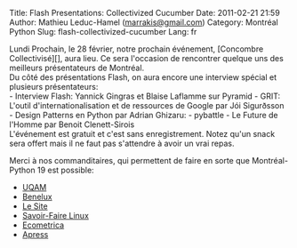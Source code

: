 Title: Flash Presentations: Collectivized Cucumber
Date: 2011-02-21 21:59
Author: Mathieu Leduc-Hamel (marrakis@gmail.com)
Category: Montréal Python
Slug: flash-collectivized-cucumber
Lang: fr

<div>
<div>
Lundi Prochain, le 28 février, notre prochain événement, [Concombre
Collectivisé][], aura lieu. Ce sera l'occasion de rencontrer quelque uns
des meilleurs présentateurs de Montréal.

</div>
<div>
</div>
<div>
Du côté des présentations Flash, on aura encore une interview spécial et
plusieurs présentateurs:

</div>
-   Interview Flash: Yannick Gingras et Blaise Laflamme sur Pyramid
-   GRIT: L'outil d'internationalisation et de ressources de Google par
    Jói Sigurðsson
-   Design Patterns en Python par Adrian Ghizaru:
-   pybattle - Le Future de l'Homme par Benoit Clenett-Sirois

<div>
L'événement est gratuit et c'est sans enregistrement. Notez qu'un snack
sera offert mais il ne faut pas s'attendre à avoir un vrai repas.

Merci à nos commanditaires, qui permettent de faire en sorte que
Montréal-Python 19 est possible:

-   [UQAM][]
-   [Benelux][]
-   [Le Site][]
-   [Savoir-Faire Linux][]
-   [Ecometrica][]
-   [Apress][]

</div>
</div>

  [Concombre Collectivisé]: http://montrealpython.org/fr/2011/02/mp19/
  [UQAM]: http://uqam.ca/
  [Benelux]: http://www.brasseriebenelux.com/
  [Le Site]: http://lesite.ca/
  [Savoir-Faire Linux]: http://www.savoirfairelinux.com/
  [Ecometrica]: http://ecometrica.ca/
  [Apress]: http://apress.com/
